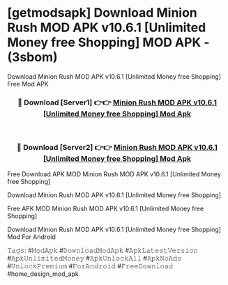 # [getmodsapk] Download Minion Rush MOD APK v10.6.1 [Unlimited Money free Shopping] MOD APK - (3sbom)
Download Minion Rush MOD APK v10.6.1 [Unlimited Money free Shopping] Free Mod APK

<div align="center">
<h3>🔴 Download [Server1] 👉👉 <a href="https://apk-comot.site?title=Minion_Rush_MOD_APK_v10.6.1_[Unlimited_Money_free_Shopping]">Minion Rush MOD APK v10.6.1 [Unlimited Money free Shopping] Mod Apk</a></h3><br>

<h3>🔴 Download [Server2] 👉👉 <a href="https://apk-comot.site?title=Minion_Rush_MOD_APK_v10.6.1_[Unlimited_Money_free_Shopping]">Minion Rush MOD APK v10.6.1 [Unlimited Money free Shopping] Mod Apk</a></h3>
</div>


Free Download APK MOD Minion Rush MOD APK v10.6.1 [Unlimited Money free Shopping]

Download Minion Rush MOD APK v10.6.1 [Unlimited Money free Shopping] 

Free APK MOD Minion Rush MOD APK v10.6.1 [Unlimited Money free Shopping] 

Download Minion Rush MOD APK v10.6.1 [Unlimited Money free Shopping] Mod For Android

𝚃𝚊𝚐𝚜: #𝙼𝚘𝚍𝙰𝚙𝚔 #𝙳𝚘𝚠𝚗𝚕𝚘𝚊𝚍𝙼𝚘𝚍𝙰𝚙𝚔 #𝙰𝚙𝚔𝙻𝚊𝚝𝚎𝚜𝚝𝚅𝚎𝚛𝚜𝚒𝚘𝚗 #𝙰𝚙𝚔𝚄𝚗𝚕𝚒𝚖𝚒𝚝𝚎𝚍𝙼𝚘𝚗𝚎𝚢 #𝙰𝚙𝚔𝚄𝚗𝚕𝚘𝚌𝚔𝙰𝚕𝚕 #𝙰𝚙𝚔𝙽𝚘𝙰𝚍𝚜 #𝚄𝚗𝚕𝚘𝚌𝚔𝙿𝚛𝚎𝚖𝚒𝚞𝚖 #𝙵𝚘𝚛𝙰𝚗𝚍𝚛𝚘𝚒𝚍 #𝙵𝚛𝚎𝚎𝙳𝚘𝚠𝚗𝚕𝚘𝚊𝚍 #home_design_mod_apk